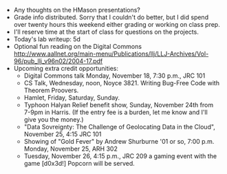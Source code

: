 * Any thoughts on the HMason presentations?
* Grade info distributed.  Sorry that I couldn't do better, but I did spend
  over twenty hours this weekend either grading or working on class prep.
* I'll reserve time at the start of class for questions on the projects.
* Today's lab writeup: 5d
* Optional fun reading  on the Digital Commons
  <http://www.aallnet.org/main-menu/Publications/llj/LLJ-Archives/Vol-96/pub_llj_v96n02/2004-17.pdf>
* Upcoming extra credit opportunities:
    * Digital Commons talk Monday, November 18, 7:30 p.m., JRC 101
    * CS Talk, Wednesday, noon, Noyce 3821.
      Writing Bug-Free Code with Theorem Proovers.
    * Hamlet, Friday, Saturday, Sunday.
    * Typhoon Halyan Relief benefit show, Sunday, November 24th from 7-9pm
      in Harris.  (If the entry fee is a burden, let me know and I'll
      give you the money.)
    * "Data Sovreignty: The Challenge of Geolocating Data in the Cloud",
      November 25, 4:15 JRC 101
    * Showing of "Gold Fever" by Andrew Shurburne '01 or so, 7:00 p.m.
      Monday, November 25, ARH 302
    * Tuesday, November 26, 4:15 p.m., JRC 209  a gaming event with the 
      game [d0x3d!]   Popcorn will be served.
